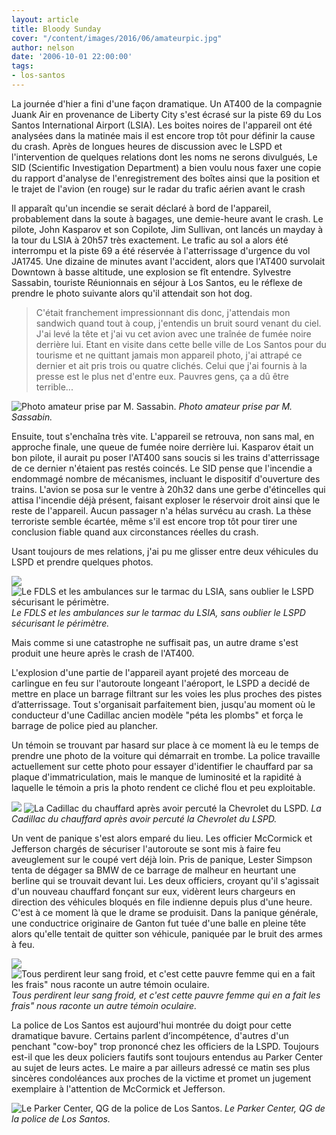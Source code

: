 ```yaml
---
layout: article
title: Bloody Sunday
cover: "/content/images/2016/06/amateurpic.jpg"
author: nelson
date: '2006-10-01 22:00:00'
tags:
- los-santos
---
```


La journée d'hier a fini d'une façon dramatique. Un AT400 de la compagnie Juank Air en provenance de Liberty City s'est écrasé sur la piste 69 du Los Santos International Airport (LSIA). Les boites noires de l'appareil ont été analysées dans la matinée mais il est encore trop tôt pour définir la cause du crash. Après de longues heures de discussion avec le LSPD et l'intervention de quelques relations dont les noms ne serons divulgués, Le SID (Scientific Investigation Department) a bien voulu nous faxer une copie du rapport d'analyse de l'enregistrement des boîtes ainsi que la position et le trajet de l'avion (en rouge) sur le radar du trafic aérien avant le crash

Il apparaît qu'un incendie se serait déclaré à bord de l'appareil, probablement dans la soute à bagages, une demie-heure avant le crash. Le pilote, John Kasparov et son Copilote, Jim Sullivan, ont lancés un mayday à la tour du LSIA à 20h57 très exactement. Le trafic au sol a alors été interrompu et la piste 69 a été réservée à l'atterrissage d'urgence du vol JA1745. Une dizaine de minutes avant l'accident, alors que l'AT400 survolait Downtown à basse altitude, une explosion se fît entendre. Sylvestre Sassabin, touriste Réunionnais en séjour à Los Santos, eu le réflexe de prendre le photo suivante alors qu'il attendait son hot dog.

> C'était franchement impressionnant dis donc, j'attendais mon sandwich quand tout à coup, j'entendis un bruit sourd venant du ciel. J'ai levé la tête et j'ai vu cet avion avec une traînée de fumée noire derrière lui. Etant en visite dans cette belle ville de Los Santos pour du tourisme et ne quittant jamais mon appareil photo, j'ai attrapé ce dernier et ait pris trois ou quatre clichés. Celui que j'ai fournis à la presse est le plus net d'entre eux. Pauvres gens, ça a dû être terrible...

![Photo amateur prise par M. Sassabin.](/content/images/2005/01/amateurpic.jpg)
_Photo amateur prise par M. Sassabin._

Ensuite, tout s'enchaîna très vite. L'appareil se retrouva, non sans mal, en approche finale, une queue de fumée noire derrière lui. Kasparov était un bon pilote, il aurait pu poser l'AT400 sans soucis si les trains d'atterrissage de ce dernier n'étaient pas restés coincés. Le SID pense que l'incendie a endommagé nombre de mécanismes, incluant le dispositif d'ouverture des trains. L'avion se posa sur le ventre à 20h32 dans une gerbe d'étincelles qui attisa l'incendie déjà présent, faisant exploser le réservoir droit ainsi que le reste de l'appareil. Aucun passager n'a hélas survécu au crash. La thèse terroriste semble écartée, même s'il est encore trop tôt pour tirer une conclusion fiable quand aux circonstances réelles du crash.

Usant toujours de mes relations, j'ai pu me glisser entre deux véhicules du LSPD et prendre quelques photos.

![](/content/images/2005/01/tarmac1.jpg)
![Le FDLS et les ambulances sur le tarmac du LSIA, sans oublier le LSPD sécurisant le périmètre.](/content/images/2005/01/tarmac4.jpg)
_Le FDLS et les ambulances sur le tarmac du LSIA, sans oublier le LSPD sécurisant le périmètre._

Mais comme si une catastrophe ne suffisait pas, un autre drame s'est produit une heure après le crash de l'AT400.

L'explosion d'une partie de l'appareil ayant projeté des morceau de carlingue en feu sur l'autoroute longeant l'aéroport, le LSPD a decidé de mettre en place un barrage filtrant sur les voies les plus proches des pistes d’atterrissage. Tout s'organisait parfaitement bien, jusqu'au moment où le conducteur d'une Cadillac ancien modèle "péta les plombs" et força le barrage de police pied au plancher.

Un témoin se trouvant par hasard sur place à ce moment là eu le temps de prendre une photo de la voiture qui démarrait en trombe. La police travaille actuellement sur cette photo pour essayer d'identifier le chauffard par sa plaque d'immatriculation, mais le manque de luminosité et la rapidité à laquelle le témoin a pris la photo rendent ce cliché flou et peu exploitable.

![](/content/images/2005/01/amateurpic2.jpg)
![La Cadillac du chauffard après avoir percuté la Chevrolet du LSPD.](/content/images/2005/01/highw1.jpg)
_La Cadillac du chauffard après avoir percuté la Chevrolet du LSPD._

Un vent de panique s'est alors emparé du lieu. Les officier McCormick et Jefferson chargés de sécuriser l'autoroute se sont mis à faire feu aveuglement sur le coupé vert déjà loin. Pris de panique, Lester Simpson tenta de dégager sa BMW de ce barrage de malheur en heurtant une berline qui se trouvait devant lui. Les deux officiers, croyant qu'il s'agissait d'un nouveau chauffard fonçant sur eux, vidèrent leurs chargeurs en direction des véhicules bloqués en file indienne depuis plus d'une heure. C'est à ce moment là que le drame se produisit. Dans la panique générale, une conductrice originaire de Ganton fut tuée d'une balle en pleine tête alors qu'elle tentait de quitter son véhicule, paniquée par le bruit des armes à feu.

![](/content/images/2005/01/highw3.jpg)
![Tous perdirent leur sang froid, et c'est cette pauvre femme qui en a fait les frais" nous raconte un autre témoin oculaire.](/content/images/2005/01/highw5.jpg)
_Tous perdirent leur sang froid, et c'est cette pauvre femme qui en a fait les frais" nous raconte un autre témoin oculaire._

La police de Los Santos est aujourd'hui montrée du doigt pour cette dramatique bavure. Certains parlent d’incompétence, d'autres d'un penchant "cow-boy" trop prononcé chez les officiers de la LSPD. Toujours est-il que les deux policiers fautifs sont toujours entendus au Parker Center au sujet de leurs actes. Le maire a par ailleurs adressé ce matin ses plus sincères condoléances aux proches de la victime et promet un jugement exemplaire à l'attention de McCormick et Jefferson.

![Le Parker Center, QG de la police de Los Santos.](/content/images/2005/01/parker.jpg)
_Le Parker Center, QG de la police de Los Santos._